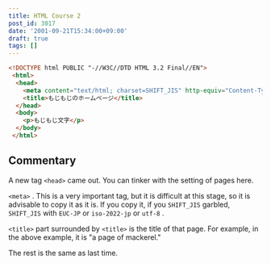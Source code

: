 ```yaml
---
title: HTML Course 2
post_id: 3017
date: '2001-09-21T15:34:00+09:00'
draft: true
tags: []
---
```


```HTML
<!DOCTYPE html PUBLIC "-//W3C//DTD HTML 3.2 Final//EN"> 
 <html> 
  <head> 
    <meta content="text/html; charset=SHIFT_JIS" http-equiv="Content-Type"> 
    <title>もじもじのホームページ</title> 
  </head> 
  <body> 
    <p>もじもじ文字</p> 
  </body> 
 </html> 

```

## Commentary

A new tag `<head>` came out. You can tinker with the setting of pages here.

`<meta>` . This is a very important tag, but it is difficult at this stage, so it is advisable to copy it as it is. If you copy it, if you `SHIFT_JIS` garbled, `SHIFT_JIS` with `EUC-JP` or `iso-2022-jp` or `utf-8` .

`<title>` part surrounded by `<title>` is the title of that page. For example, in the above example, it is "a page of mackerel."

The rest is the same as last time.
